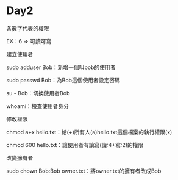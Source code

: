 # Day2

各數字代表的權限

EX：6 => 可讀可寫

建立使用者

sudo adduser Bob：新增一個叫bob的使用者

sudo passwd Bob：為Bob這個使用者設定密碼

su - Bob：切換使用者Bob

whoami：檢查使用者身分

修改權限

chmod a+x hello.txt：給(+)所有人(a)hello.txt這個檔案的執行權限(x)

chmod 600 hello.txt：讓使用者有讀寫(讀:4+寫:2)的權限

改變擁有者

sudo chown Bob:Bob owner.txt：將owner.txt的擁有者改成Bob

